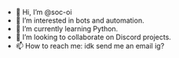 - 👋 Hi, I’m @soc-oi
- 👀 I’m interested in bots and automation.
- 🌱 I’m currently learning Python.
- 💞️ I’m looking to collaborate on Discord projects.
- 📫 How to reach me: idk send me an email ig?

<!---
soc-oi/soc-oi is a ✨ special ✨ repository because its `README.md` (this file) appears on your GitHub profile.
You can click the Preview link to take a look at your changes.
--->
